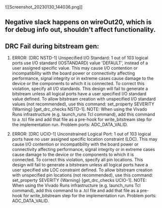 ![[Screenshot_20230130_144036.png]]

## Negative slack happens on wireOut20, which is for debug info out, shouldn't affect functionality.

## DRC Fail during bitstream gen:
1. ERROR: \[DRC NSTD-1\] Unspecified I/O Standard: 1 out of 103 logical ports use I/O standard (IOSTANDARD) value 'DEFAULT', instead of a user assigned specific value. This may cause I/O contention or incompatibility with the board power or connectivity affecting performance, signal integrity or in extreme cases cause damage to the device or the components to which it is connected. To correct this violation, specify all I/O standards. This design will fail to generate a bitstream unless all logical ports have a user specified I/O standard value defined. To allow bitstream creation with unspecified I/O standard values (not recommended), use this command: set_property SEVERITY {Warning} \[get_drc_checks NSTD-1\].  NOTE: When using the Vivado Runs infrastructure (e.g. launch_runs Tcl command), add this command to a .tcl file and add that file as a pre-hook for write_bitstream step for the implementation run. Problem ports: ADC_DATA_VALID.

2. ERROR: \[DRC UCIO-1\] Unconstrained Logical Port: 1 out of 103 logical ports have no user assigned specific location constraint (LOC). This may cause I/O contention or incompatibility with the board power or connectivity affecting performance, signal integrity or in extreme cases cause damage to the device or the components to which it is connected. To correct this violation, specify all pin locations. This design will fail to generate a bitstream unless all logical ports have a user specified site LOC constraint defined.  To allow bitstream creation with unspecified pin locations (not recommended), use this command: set_property SEVERITY {Warning} \[get_drc_checks UCIO-1\].  NOTE: When using the Vivado Runs infrastructure (e.g. launch_runs Tcl command), add this command to a .tcl file and add that file as a pre-hook for write_bitstream step for the implementation run.  Problem ports: ADC_DATA_VALID.
